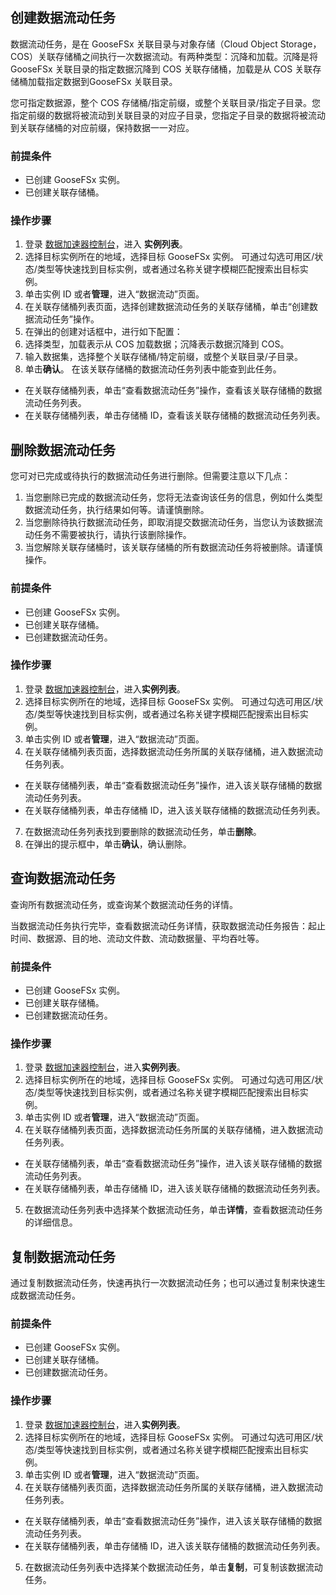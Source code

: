 ## 创建数据流动任务

数据流动任务，是在 GooseFSx 关联目录与对象存储（Cloud Object Storage，COS）关联存储桶之间执行一次数据流动。有两种类型：沉降和加载。沉降是将 GooseFSx 关联目录的指定数据沉降到 COS 关联存储桶，加载是从 COS 关联存储桶加载指定数据到GooseFSx 关联目录。

您可指定数据源，整个 COS 存储桶/指定前缀，或整个关联目录/指定子目录。您指定前缀的数据将被流动到关联目录的对应子目录，您指定子目录的数据将被流动到关联存储桶的对应前缀，保持数据一一对应。


### 前提条件

- 已创建 GooseFSx 实例。
- 已创建关联存储桶。

### 操作步骤

1. 登录 [数据加速器控制台](https://console.cloud.tencent.com/goosefs)，进入 **实例列表**。
2. 选择目标实例所在的地域，选择目标 GooseFSx 实例。
可通过勾选可用区/状态/类型等快速找到目标实例，或者通过名称关键字模糊匹配搜索出目标实例。
3. 单击实例 ID 或者**管理**，进入“数据流动”页面。
4. 在关联存储桶列表页面，选择创建数据流动任务的关联存储桶，单击“创建数据流动任务”操作。
5. 在弹出的创建对话框中，进行如下配置：
 1. 选择类型，加载表示从 COS 加载数据；沉降表示数据沉降到 COS。
 2. 输入数据集，选择整个关联存储桶/特定前缀，或整个关联目录/子目录。
6. 单击**确认**。
在该关联存储桶的数据流动任务列表中能查到此任务。
 - 在关联存储桶列表，单击“查看数据流动任务”操作，查看该关联存储桶的数据流动任务列表。
 - 在关联存储桶列表，单击存储桶 ID，查看该关联存储桶的数据流动任务列表。

## 删除数据流动任务

您可对已完成或待执行的数据流动任务进行删除。但需要注意以下几点：

1. 当您删除已完成的数据流动任务，您将无法查询该任务的信息，例如什么类型数据流动任务，执行结果如何等。请谨慎删除。
2. 当您删除待执行数据流动任务，即取消提交数据流动任务，当您认为该数据流动任务不需要被执行，请执行该删除操作。
3. 当您解除关联存储桶时，该关联存储桶的所有数据流动任务将被删除。请谨慎操作。

### 前提条件

- 已创建 GooseFSx 实例。
- 已创建关联存储桶。
- 已创建数据流动任务。

### 操作步骤

1. 登录 [数据加速器控制台](https://console.cloud.tencent.com/goosefs)，进入**实例列表**。
2. 选择目标实例所在的地域，选择目标 GooseFSx 实例。
可通过勾选可用区/状态/类型等快速找到目标实例，或者通过名称关键字模糊匹配搜索出目标实例。
5. 单击实例 ID 或者**管理**，进入“数据流动”页面。
6. 在关联存储桶列表页面，选择数据流动任务所属的关联存储桶，进入数据流动任务列表。
 - 在关联存储桶列表，单击“查看数据流动任务”操作，进入该关联存储桶的数据流动任务列表。
 - 在关联存储桶列表，单击存储桶 ID，进入该关联存储桶的数据流动任务列表。
7. 在数据流动任务列表找到要删除的数据流动任务，单击**删除**。
8. 在弹出的提示框中，单击**确认**，确认删除。

## 查询数据流动任务

查询所有数据流动任务，或查询某个数据流动任务的详情。

当数据流动任务执行完毕，查看数据流动任务详情，获取数据流动任务报告：起止时间、数据源、目的地、流动文件数、流动数据量、平均吞吐等。

### 前提条件

- 已创建 GooseFSx 实例。
- 已创建关联存储桶。
- 已创建数据流动任务。

### 操作步骤

1. 登录 [数据加速器控制台](https://console.cloud.tencent.com/goosefs)，进入**实例列表**。
2. 选择目标实例所在的地域，选择目标 GooseFSx 实例。
可通过勾选可用区/状态/类型等快速找到目标实例，或者通过名称关键字模糊匹配搜索出目标实例。
3. 单击实例 ID 或者**管理**，进入“数据流动”页面。
4. 在关联存储桶列表页面，选择数据流动任务所属的关联存储桶，进入数据流动任务列表。
 - 在关联存储桶列表，单击“查看数据流动任务”操作，进入该关联存储桶的数据流动任务列表。
 - 在关联存储桶列表，单击存储桶 ID，进入该关联存储桶的数据流动任务列表。
5. 在数据流动任务列表中选择某个数据流动任务，单击**详情**，查看数据流动任务的详细信息。

## 复制数据流动任务

通过复制数据流动任务，快速再执行一次数据流动任务；也可以通过复制来快速生成数据流动任务。

### 前提条件

- 已创建 GooseFSx 实例。
- 已创建关联存储桶。
- 已创建数据流动任务。

### 操作步骤

1. 登录 [数据加速器控制台](https://console.cloud.tencent.com/goosefs)，进入**实例列表**。
2. 选择目标实例所在的地域，选择目标 GooseFSx 实例。
可通过勾选可用区/状态/类型等快速找到目标实例，或者通过名称关键字模糊匹配搜索出目标实例。
3. 单击实例 ID 或者**管理**，进入“数据流动”页面。
4. 在关联存储桶列表页面，选择数据流动任务所属的关联存储桶，进入数据流动任务列表。
 - 在关联存储桶列表，单击“查看数据流动任务”操作，进入该关联存储桶的数据流动任务列表。
 - 在关联存储桶列表，单击存储桶 ID，进入该关联存储桶的数据流动任务列表。
5. 在数据流动任务列表中选择某个数据流动任务，单击**复制**，可复制该数据流动任务。
